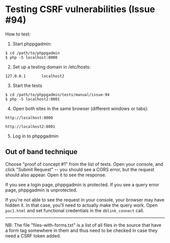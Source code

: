 # Testing CSRF vulnerabilities (Issue #94)

How to test:

1. Start phppgadmin:

```
$ cd /path/to/phppgadmin
$ php -S localhost:8000
```

2. Set up a testing domain in /etc/hosts:

```
127.0.0.1       localhost2
```

3. Start the tests

```
$ cd /path/to/phppgadmin/tests/manual/issue-94
$ php -S localhost2:8001
```

4. Open both sites in the same browser (different windows or tabs):

```
http://localhost:8000
```

```
http://localhost2:8001
```

5. Log in to phppgadmin

## Out of band technique

Choose "proof of concept #1" from the list of tests. Open your console, and click "Submit Request" -- you should see a CORS error, but the request should also appear. Open it to see the response.

If you see a login page, phppgadmin is protected. If you see a query error page, phppgadmin is unprotected.

If you're not able to see the request in your console, your browser may have hidden it. In that case, you'll need to actually make the query work. Open `poc1.html` and set functional credentials in the `dblink_connect` call.

---

NB: The file "files-with-forms.txt" is a list of all files in the source that have a form tag somewhere in them and thus need to be checked in case they need a CSRF token added.

